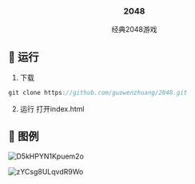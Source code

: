 <h3 align="center">2048</h3>

<p align="center"> 
    经典2048游戏
    <br> 
</p>

## 🚀 运行

1. 下载

```java
git clone https://github.com/guowenzhuang/2048.git
 ```
2. 运行
打开index.html

## 🎨 图例 <a name = "tuli"></a>



![D5kHPYN1Kpuem2o](https://i.loli.net/2019/08/10/D5kHPYN1Kpuem2o.png)



![zYCsg8ULqvdR9Wo](https://i.loli.net/2019/08/10/zYCsg8ULqvdR9Wo.png)

